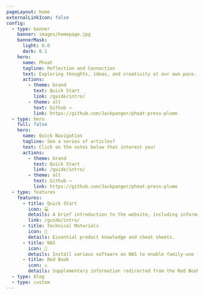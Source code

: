 ```yaml
---
pageLayout: home
externalLinkIcon: false
config:
  - type: banner
    banner: images/homepage.jpg
    bannerMask:
      light: 0.0
      dark: 0.1
    hero:
      name: Phoat
      tagline: Reflection and Connection
      text: Exploring thoughts, ideas, and creativity at our own pace.
      actions:
        - theme: brand
          text: Quick Start
          link: /guide/intro/
        - theme: alt
          text: Github →
          link: https://github.com/Jackpanger/phoat-press-plume
  - type: hero
    full: false
    hero:
      name: Quick Navigation
      tagline: See a series of articles?
      text: Click on the notes below that interest you!
      actions:
        - theme: brand
          text: Quick Start
          link: /guide/intro/
        - theme: alt
          text: Github →
          link: https://github.com/Jackpanger/phoat-press-plume
  - type: features
    features:
      - title: Quick Start
        icon: 💻
        details: A brief introduction to the website, including information on visas, coding, and more.
        link: /guide/intro/
      - title: Technical Materials
        icon: 📖
        details: Essential product knowledge and cheat sheets.
      - title: NAS
        icon: 🚀
        details: Install various software on NAS to enable family-use features.
      - title: Red Book
        icon: ⚖
        details: Supplementary information redirected from the Red Book.
  - type: blog
  - type: custom
---
```


<meta name="google-site-verification" content="lbaL6XzmRGZtxpg43PuG0_pmnp7QYfiqJnsu5fkGMvg" />

